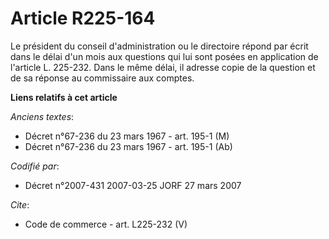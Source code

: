 # Article R225-164

Le président du conseil d'administration ou le directoire répond par écrit dans le délai d'un mois aux questions qui lui sont
posées en application de l'article L. 225-232. Dans le même délai, il adresse copie de la question et de sa réponse au
commissaire aux comptes.

**Liens relatifs à cet article**

_Anciens textes_:

  - Décret n°67-236 du 23 mars 1967 - art. 195-1 (M)
  - Décret n°67-236 du 23 mars 1967 - art. 195-1 (Ab)

_Codifié par_:

  - Décret n°2007-431 2007-03-25 JORF 27 mars 2007

_Cite_:

  - Code de commerce - art. L225-232 (V)
